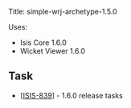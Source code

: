 Title: simple-wrj-archetype-1.5.0

Uses:

* Isis Core 1.6.0
* Wicket Viewer 1.6.0
                                                                    
<h2>        Task
</h2>
<ul>
<li>[<a href='https://issues.apache.org/jira/browse/ISIS-839'>ISIS-839</a>] -         1.6.0 release tasks
</li>
</ul>
                